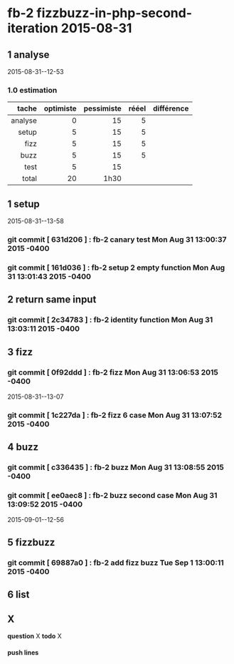 # fb-2 fizzbuzz-in-php-second-iteration 2015-08-31

## 1 analyse
 2015-08-31--12-53

### 1.0 estimation

  tache              | optimiste | pessimiste | rééel | différence
  ------------------:|----------:|-----------:|------:|----------
  analyse            | 0         |  15        | 5      |
  setup              | 5         | 15         | 5
  fizz               | 5          | 15        | 5      |
  buzz               | 5          | 15        | 5      |
  test               | 5          | 15        |       |
  total              | 20         | 1h30      |       |


## 1 setup
 2015-08-31--13-58
### git commit [ 631d206 ] :  fb-2 canary test  Mon Aug 31 13:00:37 2015 -0400
### git commit [ 161d036 ] :  fb-2 setup 2 empty function  Mon Aug 31 13:01:43 2015 -0400


## 2 return same input
### git commit [ 2c34783 ] :  fb-2 identity function  Mon Aug 31 13:03:11 2015 -0400

## 3 fizz
### git commit [ 0f92ddd ] :  fb-2 fizz  Mon Aug 31 13:06:53 2015 -0400

2015-08-31--13-07
### git commit [ 1c227da ] :  fb-2 fizz 6 case  Mon Aug 31 13:07:52 2015 -0400


## 4 buzz
### git commit [ c336435 ] :  fb-2 buzz  Mon Aug 31 13:08:55 2015 -0400
### git commit [ ee0aec8 ] :  fb-2 buzz second case  Mon Aug 31 13:09:52 2015 -0400

 2015-09-01--12-56
## 5 fizzbuzz
### git commit [ 69887a0 ] :  fb-2 add fizz buzz  Tue Sep 1 13:00:11 2015 -0400


## 6 list

## X
__question__ X
__todo__ X



#### push lines ####

